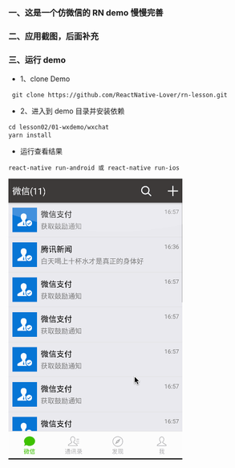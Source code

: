 ### 一、这是一个仿微信的 RN demo 慢慢完善

### 二、应用截图，后面补充

### 三、运行 demo

* 1、clone Demo

```
 git clone https://github.com/ReactNative-Lover/rn-lesson.git
```

* 2、进入到 demo 目录并安装依赖

```
cd lesson02/01-wxdemo/wxchat
yarn install
```

* 运行查看结果

```
react-native run-android 或 react-native run-ios
```


![wx](./screenshot/wx02.gif)
